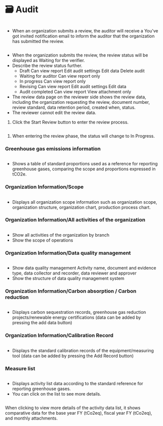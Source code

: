 # 🗃️ Audit

<figure><img src="../.gitbook/assets/image.png" alt=""><figcaption></figcaption></figure>

* When an organization submits a review, the auditor will receive a You've got invited notification email to inform the auditor that the organization has submitted the review.

<figure><img src="../.gitbook/assets/image (1).png" alt=""><figcaption></figcaption></figure>

* When the organization submits the review, the review status will be displayed as Waiting for the verifier.
* Describe the review status further.
  * Draft Can view report Edit audit settings Edit data Delete audit
  * Waiting for auditor Can view report only
  * In progress Can view report only
  * Revising Can view report Edit audit settings Edit data
  * Audit completed Can view report View attachment only
* The review data page on the reviewer side shows the review data, including the organization requesting the review, document number, review standard, data retention period, created when, status.
* The reviewer cannot edit the review data.

1. Click the Start Review button to enter the review process.

<figure><img src="../.gitbook/assets/image (2).png" alt=""><figcaption></figcaption></figure>

1. When entering the review phase, the status will change to In Progress.

### Greenhouse gas emissions information

<figure><img src="../.gitbook/assets/image (3).png" alt=""><figcaption></figcaption></figure>

* Shows a table of standard proportions used as a reference for reporting greenhouse gases, comparing the scope and proportions expressed in tCO2e.

### Organization Information/Scope

<figure><img src="../.gitbook/assets/image (4).png" alt=""><figcaption></figcaption></figure>

* Displays all organization scope information such as organization scope, organization structure, organization chart, production process chart.

### Organization Information/All activities of the organization <a href="#organization-information-all-activities-of-the-organization" id="organization-information-all-activities-of-the-organization"></a>

<figure><img src="../.gitbook/assets/image (5).png" alt=""><figcaption></figcaption></figure>

* Show all activities of the organization by branch
* Show the scope of operations

### Organization Information/Data quality management <a href="#organization-information-data-quality-management" id="organization-information-data-quality-management"></a>

<figure><img src="../.gitbook/assets/image (6).png" alt=""><figcaption></figcaption></figure>

* Show data quality management Activity name, document and evidence type, data collector and recorder, data reviewer and approver
* Show the structure of data quality management system

### Organization Information/Carbon absorption / Carbon reduction <a href="#organization-information-carbon-absorption-carbon-reduction" id="organization-information-carbon-absorption-carbon-reduction"></a>

<figure><img src="../.gitbook/assets/image (7).png" alt=""><figcaption></figcaption></figure>

* Displays carbon sequestration records, greenhouse gas reduction projects/renewable energy certifications (data can be added by pressing the add data button)

### Organization Information/Calibration Record <a href="#organization-information-calibration-record" id="organization-information-calibration-record"></a>

<figure><img src="../.gitbook/assets/image (8).png" alt=""><figcaption></figcaption></figure>

* Displays the standard calibration records of the equipment/measuring tool (data can be added by pressing the Add Record button)

### Measure list <a href="#measure-list" id="measure-list"></a>

<figure><img src="../.gitbook/assets/image (9).png" alt=""><figcaption></figcaption></figure>

* Displays activity list data according to the standard reference for reporting greenhouse gases.
* You can click on the list to see more details.

<figure><img src="../.gitbook/assets/image (11).png" alt=""><figcaption></figcaption></figure>

When clicking to view more details of the activity data list, it shows comparative data for the base year FY (tCo2eq), fiscal year FY (tCo2eq), and monthly attachments.

<figure><img src="../.gitbook/assets/image (71).png" alt=""><figcaption></figcaption></figure>

